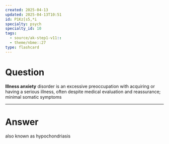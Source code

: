 ```yaml
---
created: 2025-04-13
updated: 2025-04-13T10:51
id: P1Kz[s5,*i
specialty: psych
specialty_id: 10
tags:
  - source/ak-step1-v11::
  - theme/nbme::27
type: flashcard
---
```


# Question
**Illness anxiety** disorder is an excessive preoccupation with acquiring or having a serious illness, often despite medical evaluation and reassurance; minimal somatic symptoms

---

# Answer
also known as hypochondriasis